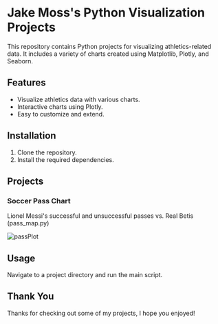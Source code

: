 # Jake Moss's Python Visualization Projects

This repository contains Python projects for visualizing athletics-related data. It includes a variety of charts created using Matplotlib, Plotly, and Seaborn.

## Features

- Visualize athletics data with various charts.
- Interactive charts using Plotly.
- Easy to customize and extend.

## Installation

1. Clone the repository.
2. Install the required dependencies.

## Projects

### Soccer Pass Chart
Lionel Messi's successful and unsuccessful passes vs. Real Betis (pass_map.py)

![passPlot](https://github.com/user-attachments/assets/8ebfa8a5-43ea-4f4d-859d-bf09d120eb1f)

## Usage

Navigate to a project directory and run the main script.

## Thank You

Thanks for checking out some of my projects, I hope you enjoyed!
